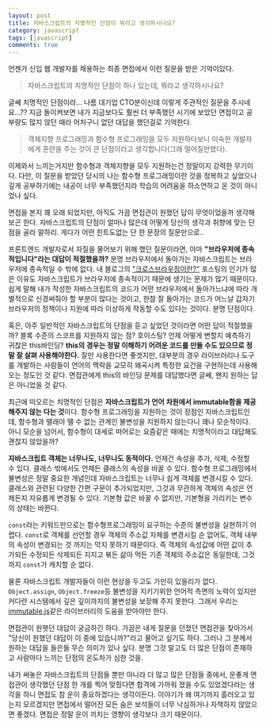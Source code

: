 ```yaml
---
layout: post
title: 자바스크립트의 치명적인 단점이 뭐라고 생각하시나요?
category: javascript
tags: [javascript]
comments: true
---
```


언젠가 신입 웹 개발자를 채용하는 최종 면접에서 이런 질문을 받은 기억이있다.

> 자바스크립트의 치명적인 단점이 하나 있는데, 뭐라고 생각하시나요?

글쎄 치명적인 단점이라... 나름 대기업 CTO분이신데 이렇게 주관적인 질문을 주시네요...??
지금 돌이켜보면 내가 지금보다도 훨씬 더 부족했던 시기에 보았던 면접이고 공부량도 많지 않던 때라 어처구니 없던 대답을 했던걸로 기억한다.

> 객체지향 프로그래밍과 함수형 프로그래밍을 모두 지원하다보니 미숙한 개발자에게 혼란을 주는 것이 큰 단점이라고 생각합니다(그래 떨어질만했다).

이제와서 느끼는거지만 함수형과 객체지향을 모두 지원하는건 정말이지 강력한 무기이다. 다만, 이 질문을 받았던 당시의 나는 함수형 프로그래밍이란 것을 정복하고 싶었으나 깊게 공부하기에는 내공이 너무 부족했던지라 학습의 어려움을 하소연하고 온 것이 아니었나 싶다.

면접을 본지 꽤 오래 되었지만, 아직도 가끔 면접관이 원했던 답이 무엇이었을까 생각해보곤 한다. 자바스크립트의 단점이 얼마나 많은데 어떻게 당신의 생각과 취향에 맞는 단점을 골라 말하리. 게다가 어떤 힌트도없는 단 한 문장의 질문만으로..

프론트엔드 개발자로서 자질을 물어보기 위해 했던 질문이라면, 아마 **"브라우저에 종속적입니다"라는 대답이 적절했을까?** 분명 브라우저에서 돌아가는 자바스크립트는 브라우저에 종속적일 수 밖에 없다. 내 블로그의 ["크로스브라우징이란?"](https://wooooooak.github.io/frontend/2018/08/17/%ED%81%AC%EB%A1%9C%EC%8A%A4%EB%B8%8C%EB%9D%BC%EC%9A%B0%EC%A7%95/) 포스팅의 인기가 많은 이유도 자바스크립트가 브라우저에 종속적이기 때문에 생기는 문제가 많기 때문이다. 쉽게 말해 내가 작성한 자바스크립트의 코드가 어떤 브라우저에서 돌아가느냐에 따라 개별적으로 신경써줘야 할 부분이 많다는 것이고, 한참 잘 돌아가는 코드가 어느날 갑자기 브라우저의 정책이나 지원에 따라 이상하게 작동할 수도 있다는 것이다. 분명 단점이다.

혹은, 아주 일반적인 자바스크립트의 단점을 듣고 싶었던 것이라면 어떤 답이 적절했을까? 블록 수준의 스코프를 지원하지 않는 점? 호이스팅? 언제 어떻게 변할지 예측하기 귀찮은 this바인딩? **this의 경우는 정말 이해하기 어려운 코드를 만들 수도 있으므로 정말 잘 살펴 사용해야한다.** 잘만 사용한다면 좋겟지만, 대부분의 경우 라이브러리나 도구를 개발하는 사람들이 언어의 맥락을 교모히 왜곡시켜 특정한 요건을 구현하는데 사용해오는 정도인 것 같다. 면접관에게 this의 바인딩 문제를 대답했다면 글쎄, 왠지 원하는 답은 아니었을 것 같다.

최근에 떠오르는 치명적인 단점은 **자바스크립트가 언어 차원에서 immutable함을 제공해주지 않는 다는 것**이다. 함수형 프로그래밍을 지원하는 것이 장점인 자바스크립트인데, 함수형과 땔래야 땔 수 없는 관계인 불변성을 지원하지 않는다니 꽤나 모순적이다. 아니 모순을 넘어서, 함수형이 대세로 떠어로는 요즘같은 때에는 치명적이라고 대답해도 괜찮지 않았을까?

**자바스크립트 객체는 너무나도, 너무나도 동적이다.** 언제건 속성을 추가, 삭제, 수정할 수 있다. 클래스 밖에서도 언제든 클래스의 속성을 바꿀 수 있다. 함수형 프로그래밍에서 불변성은 정말 중요한 개념인데 자바스크립트는 너무나 쉽게 객체를 변경시킬 수 있다. 클래스와 관련된 다양한 간편 구문이 추가되었지만, 그것과 무관하게 객체의 속성은 언제든지 자유롭게 변경될 수 있다. 기본형 값은 바꿀 수 없지만, 기본형을 가리키는 변수의 상태는 바뀐다.

`const`라는 키워드만으로는 함수형프로그래밍이 요구하는 수준의 불변성을 실현하기 어렵다. `const`로 객체를 선언할 경우 객체의 주소값 자체를 변경시킬 순 없어도, 객체 내부의 속성이 변경되는 것 까지는 막지 못하기 때문이다. 즉 객체의 속성값에 어떤 값이 추가되든 수정되든 삭제되든 지지고 볶든 삶아 먹든 기존 객체의 주소값은 동일한데, 그것까지 `const`가 캐치할 순 없다.

물론 자바스크립트 개발자들이 이런 현상을 두고도 가만히 있을리가 없다. `Object.assign`, `Object.freeze`등 불변성을 지키기위한 언어적 측면의 노력이 있지만 커다란 시스템에서 깊은 깊이까지의 불변성을 보장해 주지 못한다. 그래서 우리는 [immutable.js](https://github.com/immutable-js/immutable-js)같은 라이브러리의 도움을 받아야만 한다.

면접관이 원햇던 대답이 궁금하긴 하다. 가끔은 내게 질문을 던졌던 면접관을 찾아가서 "당신이 원했던 대답이 이 중에 있습니까?"라고 물어고 싶기도 하다. 그러나 그 분께서 원하는 대답을 들은들 무슨 의미가 있나 싶다. 분명 그것 말고도 더 많은 단점이 존재하고 사람마다 느끼는 단점의 온도차가 심한 것을.

내가 써놓은 자바스크립트의 단점들 뿐만 아니라 더 많고 많은 단점들 중에서, 운좋게 면접관이 생각했던 단점 한 개를 찍어 맞췄다면 합격에 가까워 졌을 수도 있었겠다라는 생각을 하니 면접도 참 운이 중요하겠다는 생각이든다. 이야기가 왜 여기까지 흘러오고 있는지 모르겠지만 면접에서 떨어진 모든 숨은 보석들이 너무 낙심하거나 자책하지 않았으면 좋겠다. 면접은 정말 운이 끼치는 영향이 생각보다 크기 때문이다.
